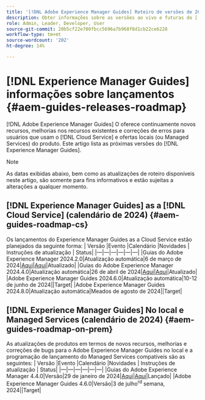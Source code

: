 ```yaml
---
title: '[!DNL Adobe Experience Manager Guides] Roteiro de versões de 2024'
description: Obter informações sobre as versões ao vivo e futuras do [!DNL Adobe Experience Manager Guides] no local [!DNL Adobe Experience Manager Guides as a Cloud Service]
role: Admin, Leader, Developer, User
source-git-commit: 20b5cf22e700fbcc5696a7b968f8d1cb22ce6228
workflow-type: tm+mt
source-wordcount: '202'
ht-degree: 14%

---
```


# [!DNL Experience Manager Guides] informações sobre lançamentos {#aem-guides-releases-roadmap}

[!DNL Adobe Experience Manager Guides] O oferece continuamente novos recursos, melhorias nos recursos existentes e correções de erros para usuários que usam o [!DNL Cloud Service] e ofertas locais (ou Managed Services) do produto. Este artigo lista as próximas versões do [!DNL Experience Manager Guides].

>[!NOTE]
>
>As datas exibidas abaixo, bem como as atualizações de roteiro disponíveis neste artigo, são somente para fins informativos e estão sujeitas a alterações a qualquer momento.

## [!DNL Experience Manager Guides] as a [!DNL Cloud Service] (calendário de 2024) {#aem-guides-roadmap-cs}
Os lançamentos do Experience Manager Guides as a Cloud Service estão planejados da seguinte forma: | Versão |Evento |Calendário |Novidades | Instruções de atualização | Status| |—|—|—|—|—|—| |Guias do Adobe Experience Manager 2024.2.0|Atualização automática|6 de março de 2024|[Aqui](whats-new-2024-2-0.md)|[Aqui](upgrade-instructions-2024-2-0.md)|Atualizado| |Guias do Adobe Experience Manager 2024.4.0|Atualização automática|26 de abril de 2024|[Aqui](whats-new-2024-04-0.md)|[Aqui](upgrade-instructions-2024-04-0.md)|Atualizado| |Adobe Experience Manager Guides 2024.6.0|Atualização automática|10-12 de junho de 2024||Target| |Adobe Experience Manager Guides 2024.8.0|Atualização automática|Meados de agosto de 2024||Target|

## [!DNL Experience Manager Guides] No local e Managed Services (calendário de 2024) {#aem-guides-roadmap-on-prem}
As atualizações de produtos em termos de novos recursos, melhorias e correções de bugs para o Adobe Experience Manager Guides no local e a programação de lançamento do Managed Services compatíveis são as seguintes: | Versão |Evento |Calendário |Novidades | Instruções de atualização | Status| |—|—|—|—|—|—| |Guias do Adobe Experience Manager 4.4.0|Versão|29 de janeiro de 2024|[Aqui](whats-new-4-4.md)|[Aqui](upgrade-instructions-4-4.md)|Lançado| |Adobe Experience Manager Guides 4.6.0|Versão|3 de julho<sup>rd</sup> semana, 2024||Target|



